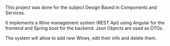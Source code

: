 This project was done for the subject Design Based in Components and Services.

It implements a Wine management system (REST Api) using Angular for the frontend and Spring boot for the backend. Json Objects are used as DTOs.

The system will allow to add new Wines, edit their info and delete them. 